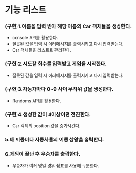 # 기능 리스트

### (구현)1.이름을 입력 받아 해당 이름의 Car 객체들을 생성한다.
- console API를 활용한다.
- 잘못된 값을 입력 시 에러메시지를 출력시키고 다시 입력받는다.
- Car 객체들을 리스트로 관리한다.

### (구현)2.시도할 회수를 입력받고 게임을 시작한다.
- 잘못된 값을 입력 시 에러메시지를 출력시키고 다시 입력받는다.

### (구현)3.자동차마다 0~9 사이 무작위 값을 생성한다.
- Randoms API를 활용한다.

### (구현)4.생성한 값이 4이상이면 전진한다.
- Car 객체의 position 값을 증가시킨다.

### 5.매 이동마다 자동차들의 이동 상황을 출력한다.

### 6.게임이 끝난 후 우승자를 출력한다.
- 우승자가 여러 명일 경우 쉼표를 사용해 구분한다.
